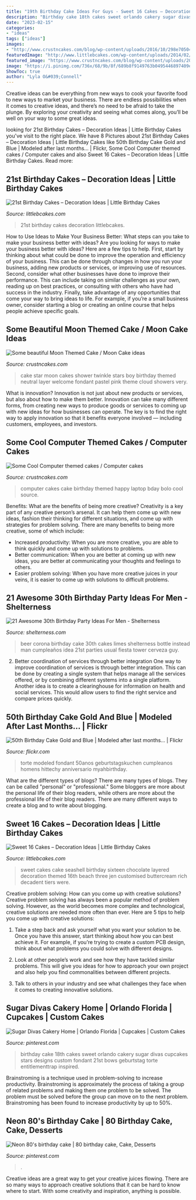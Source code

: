 ```yaml
---
title: "19th Birthday Cake Ideas For Guys - Sweet 16 Cakes – Decoration Ideas"
description: "Birthday cake 18th cakes sweet orlando cakery sugar divas cupcakes stars designs custom fondant 21st bows geburtstag torte entitlementtrap inspired"
date: "2023-02-15"
categories:
- "ideas"
tags: ["ideas"]
images:
- "http://www.crustncakes.com/blog/wp-content/uploads/2016/10/298e705049bab25a5aaf5ce7dea6e838.jpg"
featuredImage: "http://www.littlebcakes.com/wp-content/uploads/2014/02/Sweet-16-Cakes-Ideas.jpg"
featured_image: "https://www.crustncakes.com/blog/wp-content/uploads/2019/08/831152c8bfe02d615970235ff5ba8d05.jpg"
image: "https://i.pinimg.com/736x/68/9b/8f/689b8f9149763b0495446897409e4dd4--th-birthday-cakes--birthday.jpg"
ShowToc: true
author: "Lyla O&#039;Connell"
---
```



Creative ideas can be everything from new ways to cook your favorite food to new ways to market your business. There are endless possibilities when it comes to creative ideas, and there’s no need to be afraid to take the plunge. By exploring your creativity and seeing what comes along, you’ll be well on your way to some great ideas.

	

		
looking for 21st Birthday Cakes – Decoration Ideas | Little Birthday Cakes you've visit to the right place. We have 8 Pictures about 21st Birthday Cakes – Decoration Ideas | Little Birthday Cakes like 50th Birthday Cake Gold and Blue | Modeled after last months… | Flickr, Some Cool Computer themed cakes / Computer cakes and also Sweet 16 Cakes – Decoration Ideas | Little Birthday Cakes. Read more:
		
    
## 21st Birthday Cakes – Decoration Ideas | Little Birthday Cakes

<img loading=lazy src="http://www.littlebcakes.com/wp-content/uploads/2014/02/Pictures-of-21st-Birthday-Cakes.jpg" onerror="this.onerror=null;this.src='https://tse1.mm.bing.net/th?id=OIP.V12uRka9KQnKLhVF543CgwHaFj&amp;pid=15.1';" alt="21st Birthday Cakes – Decoration Ideas | Little Birthday Cakes">

_Source: littlebcakes.com_

>21st birthday cakes decoration littlebcakes. 

	

How to Use Ideas to Make Your Business Better: What steps can you take to make your business better with ideas?
Are you looking for ways to make your business better with ideas? Here are a few tips to help. First, start by thinking about what could be done to improve the operation and efficiency of your business. This can be done through changes in how you run your business, adding new products or services, or improving use of resources. Second, consider what other businesses have done to improve their performance. This can include taking on similar challenges as your own, reading up on best practices, or consulting with others who have had success in the industry. Finally, take advantage of any opportunities that come your way to bring ideas to life. For example, if you’re a small business owner, consider starting a blog or creating an online course that helps people achieve specific goals.

    
## Some Beautiful Moon Themed Cake / Moon Cake Ideas

<img loading=lazy src="https://www.crustncakes.com/blog/wp-content/uploads/2019/08/831152c8bfe02d615970235ff5ba8d05.jpg" onerror="this.onerror=null;this.src='https://tse4.mm.bing.net/th?id=OIP.yLtjJIv49w6UejK9-4QNDAHaJ3&amp;pid=15.1';" alt="Some beautiful Moon Themed Cake / Moon Cake ideas">

_Source: crustncakes.com_

>cake star moon cakes shower twinkle stars boy birthday themed neutral layer welcome fondant pastel pink theme cloud showers very. 

	

What is innovation?
Innovation is not just about new products or services, but also about how to make them better. Innovation can take many different forms, from creating new ways to produce goods or services to coming up with new ideas for how businesses can operate. The key is to find the right way to apply innovation so that it benefits everyone involved ― including customers, employees, and investors.

    
## Some Cool Computer Themed Cakes / Computer Cakes

<img loading=lazy src="http://www.crustncakes.com/blog/wp-content/uploads/2016/10/298e705049bab25a5aaf5ce7dea6e838.jpg" onerror="this.onerror=null;this.src='https://tse1.mm.bing.net/th?id=OIP.CmhgguCzwpEMzPElSmxnEgHaJ2&amp;pid=15.1';" alt="Some Cool Computer themed cakes / Computer cakes">

_Source: crustncakes.com_

>computer cakes cake birthday themed happy laptop bday bolo cool source. 

	

Benefits: What are the benefits of being more creative?
Creativity is a key part of any creative person’s arsenal. It can help them come up with new ideas, fashion their thinking for different situations, and come up with strategies for problem solving. There are many benefits to being more creative, some of which include: 
- Increased productivity: When you are more creative, you are able to think quickly and come up with solutions to problems.
- Better communication: When you are better at coming up with new ideas, you are better at communicating your thoughts and feelings to others.
- Easier problem solving: When you have more creative juices in your veins, it is easier to come up with solutions to difficult problems.

    
## 21 Awesome 30th Birthday Party Ideas For Men - Shelterness

<img loading=lazy src="https://i.shelterness.com/2017/02/15-beer-cake-with-limes-instead-of-a-usual-one.jpg" onerror="this.onerror=null;this.src='https://tse4.mm.bing.net/th?id=OIP.qtYkE1GBh5nvkZULRjdMmgAAAA&amp;pid=15.1';" alt="21 Awesome 30th Birthday Party Ideas For Men - Shelterness">

_Source: shelterness.com_

>beer corona birthday cake 30th cakes limes shelterness bottle instead man cumpleaños idea 21st parties usual fiesta tower cerveza guy. 

	

2) Better coordination of services through better integration
One way to improve coordination of services is through better integration. This can be done by creating a single system that helps manage all the services offered, or by combining different systems into a single platform. Another idea is to create a clearinghouse for information on health and social services. This would allow users to find the right service and compare prices quickly.

    
## 50th Birthday Cake Gold And Blue | Modeled After Last Months… | Flickr

<img loading=lazy src="https://c1.staticflickr.com/9/8333/8112705861_108ab643d9_b.jpg" onerror="this.onerror=null;this.src='https://tse3.mm.bing.net/th?id=OIP.vYmqTeQfF3U9fK9tylkpOwHaK_&amp;pid=15.1';" alt="50th Birthday Cake Gold and Blue | Modeled after last months… | Flickr">

_Source: flickr.com_

>torte modeled fondant 50anos geburtstagskuchen cumpleanos homens hittechy anniversario myahbirthday. 

	

What are the different types of blogs?
There are many types of blogs. They can be called "personal" or "professional." Some bloggers are more about the personal life of their blog readers, while others are more about the professional life of their blog readers. There are many different ways to create a blog and to write about blogging.

    
## Sweet 16 Cakes – Decoration Ideas | Little Birthday Cakes

<img loading=lazy src="http://www.littlebcakes.com/wp-content/uploads/2014/02/Sweet-16-Cakes-Ideas.jpg" onerror="this.onerror=null;this.src='https://tse2.mm.bing.net/th?id=OIP.Qhg5BdUPRfx7ZYJqtAjxWgHaLI&amp;pid=15.1';" alt="Sweet 16 Cakes – Decoration Ideas | Little Birthday Cakes">

_Source: littlebcakes.com_

>sweet cakes cake seashell birthday sixteen chocolate layered decoration themed 16th beach three jen customised buttercream rich decadent tiers were. 

	

Creative problem solving: How can you come up with creative solutions?
Creative problem solving has always been a popular method of problem solving. However, as the world becomes more complex and technological, creative solutions are needed more often than ever. Here are 5 tips to help you come up with creative solutions:
1. Take a step back and ask yourself what you want your solution to be. Once you have this answer, start thinking about how you can best achieve it. For example, if you’re trying to create a custom PCB design, think about what problems you could solve with different designs.

2. Look at other people’s work and see how they have tackled similar problems. This will give you ideas for how to approach your own project and also help you find commonalities between different projects.

3. Talk to others in your industry and see what challenges they face when it comes to creating innovative solutions.

    
## Sugar Divas Cakery Home | Orlando Florida | Cupcakes | Custom Cakes

<img loading=lazy src="https://i.pinimg.com/736x/68/9b/8f/689b8f9149763b0495446897409e4dd4--th-birthday-cakes--birthday.jpg" onerror="this.onerror=null;this.src='https://tse4.mm.bing.net/th?id=OIP.Iu8ps-Xfe-mxJjjjCWat2AHaJ6&amp;pid=15.1';" alt="Sugar Divas Cakery Home | Orlando Florida | Cupcakes | Custom Cakes">

_Source: pinterest.com_

>birthday cake 18th cakes sweet orlando cakery sugar divas cupcakes stars designs custom fondant 21st bows geburtstag torte entitlementtrap inspired. 

	

Brainstroming is a technique used in problem-solving to increase productivity. Brainstroming is approximately the process of taking a group of related problems and making them one problem to be solved. The problem must be solved before the group can move on to the next problem. Brainstroming has been found to increase productivity by up to 50%.

    
## Neon 80&#039;s Birthday Cake | 80 Birthday Cake, Cake, Desserts

<img loading=lazy src="https://i.pinimg.com/originals/e1/ef/f9/e1eff98a28a8bd217beabf1eaf10a0cd.jpg" onerror="this.onerror=null;this.src='https://tse1.mm.bing.net/th?id=OIP.h0yUQXs0WnBqmwLIbZuDgQHaJ4&amp;pid=15.1';" alt="Neon 80&#039;s birthday cake | 80 birthday cake, Cake, Desserts">

_Source: pinterest.com_

>. 

	

Creative ideas are a great way to get your creative juices flowing. There are so many ways to approach creative solutions that it can be hard to know where to start. With some creativity and inspiration, anything is possible.

